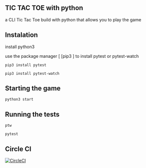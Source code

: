 ## TIC TAC TOE with python

a CLI Tic Tac Toe build with python that allows you to play the game 

## Instalation

install python3

use the package manager [ [pip3 ] 
to install pytest or pytest-watch

```pip3 install pytest```

```pip3 install pytest-watch```

## Starting the game

```python3 start```

## Running the tests

```ptw```

```pytest```

## Circle CI

[![CircleCI](https://circleci.com/gh/claudiahalip/TicTacToe.svg?style=shield&circle-token=08d25ac553685f11c8d043d64d5d92546ce5201d)](https://app.circleci.com/pipelines/github/claudiahalip/TicTacToe-python)


